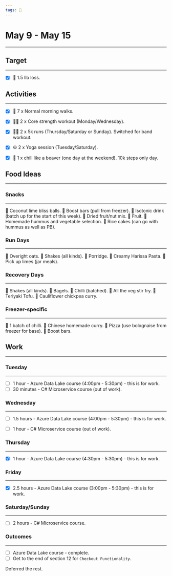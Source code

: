 ```yaml
---
tags: 📆
---
```


# May 9 - May 15
---


## Target
---

- [x] 🥇 1.5 llb loss.


## Activities
---

- [x] 🚶 7 x Normal morning walks.
- [x] 🏋‍♀ 2 x Core strength workout (Monday/Wednesday).
- [x] 🏃‍♀ 2 x 5k runs (Thursday/Saturday or Sunday). Switched for band workout.
- [x]  ☮ 2 x Yoga session (Tuesday/Saturday).
- [x]  🦫 1 x chill like a beaver (one day at the weekend). 10k steps only day.


## Food Ideas
---

### Snacks
---

🔸 Coconut lime bliss balls.
🔸 Boost bars (pull from freezer).
🔸 Isotonic drink (batch up for the start of this week).
🔸 Dried fruit/nut mix.
🔸 Fruit.
🔸 Homemade hummus and vegetable selection.
🔸 Rice cakes (can go with hummus as well as PB).


### Run Days
---

🔸 Overight oats.
🔸 Shakes (all kinds).
🔸 Porridge.
🔸 Creamy Harissa Pasta.
🔸 Pick up limes (jar meals).


### Recovery Days
---

🔸 Shakes (all kinds).
🔸 Bagels.
🔸 Chilli (batched).
🔸 All the veg stir fry.
🔸 Teriyaki Tofu.
🔸 Cauliflower chickpea curry.


### Freezer-specific
---

🔸 1 batch of chilli.
🔸 Chinese homemade curry.
🔸 Pizza (use bolognaise from freezer for base).
🔸 Boost bars.


## Work
---

### Tuesday
---

- [ ] 1 hour - Azure Data Lake course (4:00pm - 5:30pm) - this is for work.
- [ ] 30 minutes - C# Microservice course (out of work).

### Wednesday 
---

- [ ] 1.5 hours - Azure Data Lake course (4:00pm - 5:30pm) - this is for work.
- [ ] 1 hour - C# Microservice course (out of work).

 
 ### Thursday 
---

- [x] 1 hour - Azure Data Lake course (4:30pm - 5:30pm) - this is for work.


### Friday
---

- [x] 2.5 hours - Azure Data Lake course (3:00pm - 5:30pm) - this is for work.


### Saturday/Sunday
---

- [ ] 2 hours - C# Microservice course.


### Outcomes
---

- [ ] Azure Data Lake course - complete.
- [ ] Get to the end of section 12 for `Checkout Functionality`.

Deferred the rest.